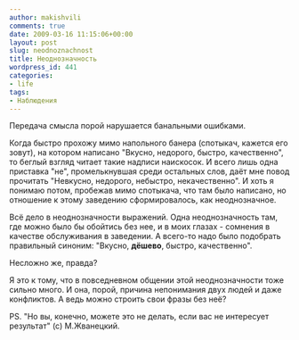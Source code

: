 ```yaml
---
author: makishvili
comments: true
date: 2009-03-16 11:15:06+00:00
layout: post
slug: neodnoznachnost
title: Неоднозначность
wordpress_id: 441
categories:
- life
tags:
- Наблюдения
---
```


Передача смысла порой нарушается банальными ошибками.

Когда быстро прохожу мимо напольного банера (спотыкач, кажется его зовут), на котором написано "Вкусно, недорого, быстро, качественно", то беглый взгляд читает такие надписи наискосок. И всего лишь одна приставка "не", промелькнувшая среди остальных слов, даёт мне повод прочитать "Невкусно, недорого, небыстро, некачественно".  И хоть я понимаю потом, пробежав мимо спотыкача, что там было написано, но отношение к этому заведению сформировалось, как неоднозначное.

Всё дело в неоднозначности выражений. Одна неоднозначность там, где можно было бы обойтись без нее, и в моих глазах - сомнения в качестве обслуживания в заведении. А всего-то надо было подобрать правильный синоним:
"Вкусно, **дёшево**, быстро, качественно".

Несложно же, правда?

Я это к тому, что в повседневном общении этой неоднозначности тоже сильно много. И она, порой, причина непонимания двух людей и даже конфликтов. А ведь можно строить свои фразы без неё?

PS. "Но вы, конечно, можете это не делать, если вас не интересует результат" (с) М.Жванецкий.
